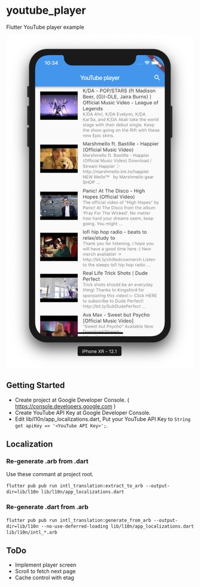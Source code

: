 # youtube_player

Flutter YouTube player example

<img src="https://raw.githubusercontent.com/eyasuyuki/youtube-player/images/youtube_player.png" width="500px">

## Getting Started

- Create project at Google Developer Console. ( https://console.developers.google.com )
- Create YouTube API Key at Google Developer Console.
- Edit lib/l10n/app_localizations.dart, Put your YouTube API Key to  ```String get apiKey => '<YouTube API Key>';```.

## Localization

### Re-generate .arb from .dart
 
Use these commant at project root.

```
flutter pub pub run intl_translation:extract_to_arb --output-dir=lib/l10n lib/l10n/app_localizations.dart
```

### Re-generate .dart from .arb

```
flutter pub pub run intl_translation:generate_from_arb --output-dir=lib/l10n --no-use-deferred-loading lib/l10n/app_localizations.dart lib/l10n/intl_*.arb
```

## ToDo

- Implement player screen
- Scroll to fetch next page
- Cache control with etag

